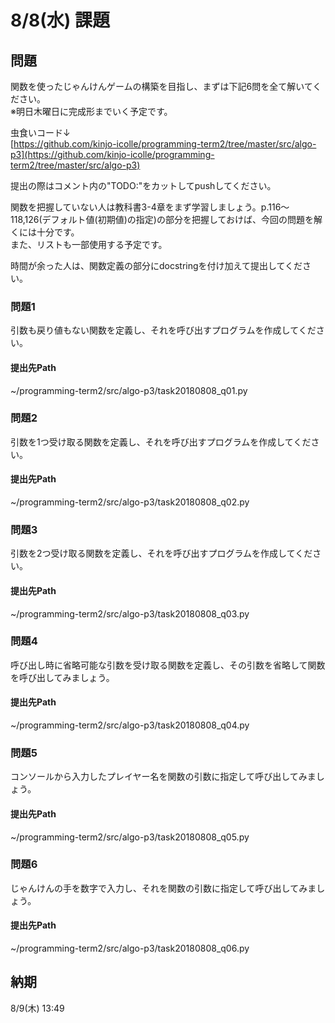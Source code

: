 # 8/8(水) 課題

## 問題

関数を使ったじゃんけんゲームの構築を目指し、まずは下記6問を全て解いてください。  
※明日木曜日に完成形までいく予定です。

虫食いコード↓  
[https://github.com/kinjo-icolle/programming-term2/tree/master/src/algo-p3](https://github.com/kinjo-icolle/programming-term2/tree/master/src/algo-p3)

提出の際はコメント内の"TODO:"をカットしてpushしてください。

関数を把握していない人は教科書3-4章をまず学習しましょう。p.116〜118,126(デフォルト値(初期値)の指定)の部分を把握しておけば、今回の問題を解くには十分です。  
また、リストも一部使用する予定です。

時間が余った人は、関数定義の部分にdocstringを付け加えて提出してください。

### 問題1

引数も戻り値もない関数を定義し、それを呼び出すプログラムを作成してください。

#### 提出先Path

~/programming-term2/src/algo-p3/task20180808_q01.py

### 問題2

引数を1つ受け取る関数を定義し、それを呼び出すプログラムを作成してください。

#### 提出先Path

~/programming-term2/src/algo-p3/task20180808_q02.py

### 問題3

引数を2つ受け取る関数を定義し、それを呼び出すプログラムを作成してください。

#### 提出先Path

~/programming-term2/src/algo-p3/task20180808_q03.py

### 問題4

呼び出し時に省略可能な引数を受け取る関数を定義し、その引数を省略して関数を呼び出してみましょう。

#### 提出先Path

~/programming-term2/src/algo-p3/task20180808_q04.py

### 問題5

コンソールから入力したプレイヤー名を関数の引数に指定して呼び出してみましょう。

#### 提出先Path

~/programming-term2/src/algo-p3/task20180808_q05.py

### 問題6

じゃんけんの手を数字で入力し、それを関数の引数に指定して呼び出してみましょう。

#### 提出先Path

~/programming-term2/src/algo-p3/task20180808_q06.py

## 納期

8/9(木) 13:49
